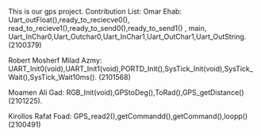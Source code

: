This is our gps project.
Contribution List: 
Omar Ehab: Uart_outFloat(),ready_to_reciecve0(), read_to_recieve1(),ready_to_send0(),ready_to_send1() , main,  Uart_InChar0,Uart_Outchar0,Uart_InChar1,Uart_OutChar1,Uart_OutString.(2100379)

Robert Mosherf Milad Azmy: UART_Init0(void),UART_Init1(void),PORTD_Init(),SysTick_Init(void),SysTick_Wait(),SysTick_Wait10ms(). (2101568)

Moamen Ali Gad: RGB_Init(void),GPStoDeg(),ToRad(),GPS_getDistance() (2101225).

Kirollos Rafat Foad: GPS_read2(),getCommandd(),getCommand(),loopp() (2100491)
